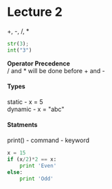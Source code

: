 # Lecture 2

+, -, /, *

```python
str(3);
int("3")
```

__Operator Precedence__  <br/>
/ and * will be done before + and -

#### Types
static - x = 5
	<br/>
dynamic - x = "abc"


 #### Statments
  print() - command - keyword


```python
x = 15
if (x/2)*2 == x:
	print 'Even'
else:
	print 'Odd'
```
